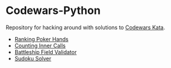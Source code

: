 # Codewars-Python

Repository for hacking around with solutions to [Codewars Kata](https://www.codewars.com/kata).

* [Ranking Poker Hands](Rank-Poker-Hands/README.md)
* [Counting Inner Calls](Counting-Inner-Calls/README.md)
* [Battleship Field Validator](Battleship-Field-Validator/README.md)
* [Sudoku Solver](Sudoku-Solver/README.md)

